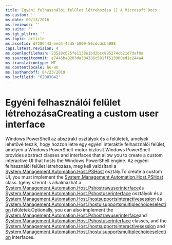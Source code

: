 ```yaml
---
title: Egyéni felhasználói felület létrehozása |} A Microsoft Docs
ms.custom: ''
ms.date: 09/13/2016
ms.reviewer: ''
ms.suite: ''
ms.tgt_pltfrm: ''
ms.topic: article
ms.assetid: d7286443-eed4-43d5-b809-50cdcdcba088
caps.latest.revision: 4
ms.openlocfilehash: 23518c625fe1138e1bd2bcc895274cb21d7daf8a
ms.sourcegitcommit: e7445ba8203da304286c591ff513900ad1c244a4
ms.translationtype: MT
ms.contentlocale: hu-HU
ms.lasthandoff: 04/23/2019
ms.locfileid: "62083042"
---
```

# <a name="creating-a-custom-user-interface"></a><span data-ttu-id="7d05a-102">Egyéni felhasználói felület létrehozása</span><span class="sxs-lookup"><span data-stu-id="7d05a-102">Creating a custom user interface</span></span>

<span data-ttu-id="7d05a-103">Windows PowerShell az absztrakt osztályok és a felületek, amelyek lehetővé teszik, hogy hozzon létre egy egyéni interaktív felhasználói felület, amelyen a Windows PowerShell-motor biztosít.</span><span class="sxs-lookup"><span data-stu-id="7d05a-103">Windows PowerShell provides abstract classes and interfaces that allow you to create a custom interactive UI that hosts the Windows PowerShell engine.</span></span> <span data-ttu-id="7d05a-104">Az egyéni felhasználói felület létrehozása, meg kell valósítani a [System.Management.Automation.Host.PSHost](/dotnet/api/System.Management.Automation.Host.PSHost) osztály.</span><span class="sxs-lookup"><span data-stu-id="7d05a-104">To create a custom UI, you must implement the [System.Management.Automation.Host.PSHost](/dotnet/api/System.Management.Automation.Host.PSHost) class.</span></span> <span data-ttu-id="7d05a-105">Igény szerint is alkalmazhat a [System.Management.Automation.Host.Pshostrawuserinterface](/dotnet/api/System.Management.Automation.Host.PSHostRawUserInterface)és [System.Management.Automation.Host.Pshostuserinterface](/dotnet/api/System.Management.Automation.Host.PSHostUserInterface) osztályok és a [System.Management.Automation.Host.Ihostsupportsinteractivesession](/dotnet/api/System.Management.Automation.Host.IHostSupportsInteractiveSession) és [System.Management.Automation.Host.Ihostuisupportsmultiplechoiceselection](/dotnet/api/System.Management.Automation.Host.IHostUISupportsMultipleChoiceSelection) felületek.</span><span class="sxs-lookup"><span data-stu-id="7d05a-105">Optionally, you can also implement the [System.Management.Automation.Host.Pshostrawuserinterface](/dotnet/api/System.Management.Automation.Host.PSHostRawUserInterface)and [System.Management.Automation.Host.Pshostuserinterface](/dotnet/api/System.Management.Automation.Host.PSHostUserInterface) classes, and the [System.Management.Automation.Host.Ihostsupportsinteractivesession](/dotnet/api/System.Management.Automation.Host.IHostSupportsInteractiveSession) and [System.Management.Automation.Host.Ihostuisupportsmultiplechoiceselection](/dotnet/api/System.Management.Automation.Host.IHostUISupportsMultipleChoiceSelection) interfaces.</span></span>
